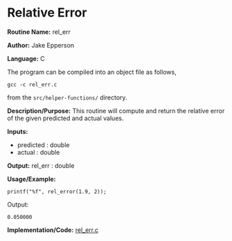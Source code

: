 # Relative Error

**Routine Name:** rel_err

**Author:** Jake Epperson

**Language:** C

The program can be compiled into an object file as follows,

    gcc -c rel_err.c

from the `src/helper-functions/` directory.

**Description/Purpose:** This routine will compute and return the relative error of the given predicted and actual values.

**Inputs:**

- predicted : double
- actual : double

**Output:** rel_err : double

**Usage/Example:**
 
    printf("%f", rel_error(1.9, 2));

Output:

    0.050000

**Implementation/Code:** [rel_err.c](../../src/helper-functions/rel_err.c)